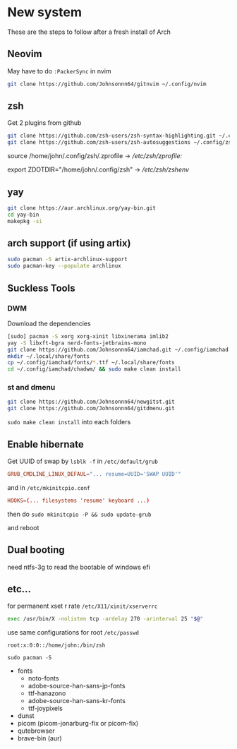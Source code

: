 # New system
These are the steps to follow after a fresh install of Arch </BR>

## Neovim
May have to do `:PackerSync` in nvim
```bash
git clone https://github.com/Johnsonnn64/gitnvim ~/.config/nvim
```

## zsh
Get 2 plugins from github
```bash
git clone https://github.com/zsh-users/zsh-syntax-highlighting.git ~/.config/zsh/zplugins/zsh-syntax-highlighting
git clone https://github.com/zsh-users/zsh-autosuggestions ~/.config/zsh/zplugins/zsh-autosuggestions
```

source /home/john/.config/zsh/.zprofile -> */etc/zsh/zprofile:*

export ZDOTDIR="/home/john/.config/zsh" -> */etc/zsh/zshenv*

## yay
```bash
git clone https://aur.archlinux.org/yay-bin.git
cd yay-bin
makepkg -si
```

## arch support (if using artix)
```bash
sudo pacman -S artix-archlinux-support
sudo pacman-key --populate archlinux
```

## Suckless Tools

### DWM
Download the dependencies
```bash
[sudo] pacman -S xorg xorg-xinit libxinerama imlib2
yay -S libxft-bgra nerd-fonts-jetbrains-mono
git clone https://github.com/Johnsonnn64/iamchad.git ~/.config/iamchad
mkdir ~/.local/share/fonts
cp ~/.config/iamchad/fonts/*.ttf ~/.local/share/fonts
cd ~/.config/iamchad/chadwm/ && sudo make clean install
```
### st and dmenu
```bash
git clone https://github.com/Johnsonnn64/newgitst.git
git clone https://github.com/Johnsonnn64/gitdmenu.git
```
`sudo make clean install` into each folders

## Enable hibernate
Get UUID of swap by `lsblk -f`
in `/etc/default/grub`
```conf
GRUB_CMDLINE_LINUX_DEFAUL="... resume=UUID='SWAP UUID'"
```
and in `/etc/mkinitcpio.conf`
```conf
HOOKS=(... filesystems 'resume' keyboard ...)
```
then do `sudo mkinitcpio -P && sudo update-grub`

and reboot

## Dual booting
need ntfs-3g to read the bootable of windows efi

## etc...
for permanent xset r rate `/etc/X11/xinit/xserverrc`
```sh
exec /usr/bin/X -nolisten tcp -ardelay 270 -arinterval 25 "$@"
```
use same configurations for root `/etc/passwd`
```passwd
root:x:0:0::/home/john:/bin/zsh
```
`sudo pacman -S`
* fonts
  + noto-fonts
  + adobe-source-han-sans-jp-fonts
  + ttf-hanazono
  + adobe-source-han-sans-kr-fonts
  + ttf-joypixels
* dunst
* picom (picom-jonarburg-fix or picom-fix)
* qutebrowser
* brave-bin (aur)

